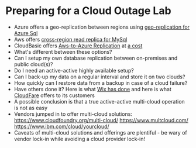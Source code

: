 # Preparing for a Cloud Outage Lab

* Azure offers a geo-replication between regions using [geo-replication for Azure Sql](https://docs.microsoft.com/en-us/azure/sql-database/sql-database-geo-replication-portal) 
* Aws offers [cross-region read replica for MySql](https://aws.amazon.com/blogs/aws/cross-region-read-replicas-for-amazon-rds-for-mysql/)
* CloudBasic offers [Aws-to-Azure Replication](http://cloudbasic.net/aws/rds/alwayson/benchmark/aws-azure-replication/) at [a cost](https://aws.amazon.com/marketplace/pp/B00OU0PE5M?qid=1530110927968&sr=0-1&ref_=srh_res_product_title)
* What's different between these options?
* Can I setup my own database replication between on-premises and public cloud(s)?
* Do I need an active-active highly available setup?
* Can I back-up my data on a regular interval and store it on two clouds?
* How quickly can I restore data from a backup in case of a cloud failure?
* Have others done it? Here is what [Wix has done](https://cloudplatform.googleblog.com/2014/12/reach-high-availability-with-multiple-cloud-deployment.html) and here is what [CloudFare](https://blog.cloudflare.com/living-in-a-multi-cloud-world/) offers to its customers
* A possible conclusion is that a true active-active multi-cloud operation is not as easy
* Vendors jumped in to offer multi-cloud solutions: https://www.cloudfoundry.org/multi-cloud/
https://www.multcloud.com/
https://www.ibm.com/cloud/yourcloud/
* Caveats of multi-cloud solutions and offerings are plentiful - be wary of vendor lock-in while avoiding a cloud provider lock-in!